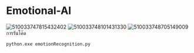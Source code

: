 ﻿# Emotional-AI
![510033747815432402](https://github.com/niceteen1/AI-emotion/assets/43611786/0c6c9e97-295b-4c04-bbec-7a10070182ac)
![510033748101431330](https://github.com/niceteen1/AI-emotion/assets/43611786/9f39ef2e-1f86-4e63-8448-befddd6fb578)
![510033748705149009](https://github.com/niceteen1/AI-emotion/assets/43611786/e227a039-8931-44c9-ab80-c764867365a0)
การรันโค๊ด
<pre><code>python.exe emotionRecognition.py</code></pre>
